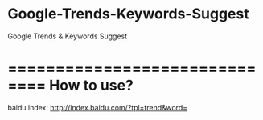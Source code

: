 Google-Trends-Keywords-Suggest
==============================

Google Trends &amp; Keywords Suggest

==============================
How to use?
==============================

baidu index: http://index.baidu.com/?tpl=trend&word=
